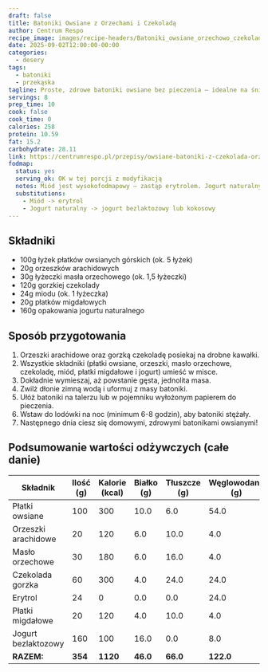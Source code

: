 ```yaml
---
draft: false
title: Batoniki Owsiane z Orzechami i Czekoladą
author: Centrum Respo
recipe_image: images/recipe-headers/Batoniki_owsiane_orzechowo_czekoladowe.avif
date: 2025-09-02T12:00:00-00:00
categories:
  - desery
tags:
  - batoniki
  - przekąska
tagline: Proste, zdrowe batoniki owsiane bez pieczenia – idealne na śniadanie lub przekąskę, pełne orzechów i czekolady.
servings: 8
prep_time: 10
cook: false
cook_time: 0
calories: 258
protein: 10.59
fat: 15.2
carbohydrate: 28.11
link: https://centrumrespo.pl/przepisy/owsiane-batoniki-z-czekolada-orzechami-arachidowymi-i-miodem/
fodmap:
  status: yes
  serving_ok: OK w tej porcji z modyfikacją
  notes: Miód jest wysokofodmapowy – zastąp erytrolem. Jogurt naturalny jest wysokofodmapowy – zastąp bezlaktozowym jogurtem greckim lub kokosowym.
  substitutions:
    - Miód -> erytrol
    - Jogurt naturalny -> jogurt bezlaktozowy lub kokosowy
---
```


## Składniki

* 100g łyżek płatków owsianych górskich (ok. 5 łyżek)
* 20g orzeszków arachidowych
* 30g łyżeczki masła orzechowego (ok. 1,5 łyżeczki)
* 120g gorzkiej czekolady
* 24g miodu (ok. 1 łyżeczka)
* 20g płatków migdałowych
* 160g opakowania jogurtu naturalnego

## Sposób przygotowania

1. Orzeszki arachidowe oraz gorzką czekoladę posiekaj na drobne kawałki.
2. Wszystkie składniki (płatki owsiane, orzeszki, masło orzechowe, czekoladę, miód, płatki migdałowe i jogurt) umieść w misce.
3. Dokładnie wymieszaj, aż powstanie gęsta, jednolita masa.
4. Zwilż dłonie zimną wodą i uformuj z masy batoniki.
5. Ułóż batoniki na talerzu lub w pojemniku wyłożonym papierem do pieczenia.
6. Wstaw do lodówki na noc (minimum 6-8 godzin), aby batoniki stężały.
7. Następnego dnia ciesz się domowymi, zdrowymi batonikami owsianymi!

## Podsumowanie wartości odżywczych (całe danie)

| Składnik           | Ilość (g) | Kalorie (kcal) | Białko (g) | Tłuszcze (g) | Węglowodany (g) |
|--------------------|-----------|----------------|------------|--------------|-----------------|
| Płatki owsiane     | 100       | 300            | 10.0       | 6.0          | 54.0            |
| Orzeszki arachidowe| 20        | 120            | 6.0        | 10.0         | 4.0             |
| Masło orzechowe    | 30        | 180            | 6.0        | 16.0         | 4.0             |
| Czekolada gorzka   | 60        | 300            | 4.0        | 24.0         | 24.0            |
| Erytrol            | 24        | 0              | 0.0        | 0.0          | 24.0            |
| Płatki migdałowe   | 20        | 120            | 4.0        | 10.0         | 4.0             |
| Jogurt bezlaktozowy| 160       | 100            | 16.0       | 0.0          | 8.0             |
| **RAZEM:**         | **354**   | **1120**       | **46.0**   | **66.0**     | **122.0**       |